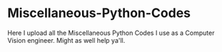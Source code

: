 # Miscellaneous-Python-Codes
Here I upload all the Miscellaneous Python Codes I use as a Computer Vision engineer. Might as well help ya'll.
